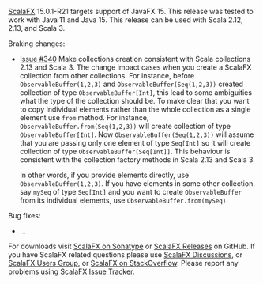 [ScalaFX][1] 15.0.1-R21 targets support of JavaFX 15. This release was tested to work with Java 11 and Java 15. This
release can be used with Scala 2.12, 2.13, and Scala 3.

Braking changes:

* [Issue #340][340] Make collections creation consistent with Scala collections 2.13 and Scala 3. The change impact
  cases when you create a ScalaFX collection from other collections. For instance, before `ObservableBuffer(1,2,3)`
  and `ObservableBuffer(Seq(1,2,3))` created collection of type `ObservableBuffer[Int]`, this lead to some ambiguities
  what the type of the collection should be. To make clear that you want to copy individual elements rather than the
  whole collection as a single element use `from` method. For instance, `ObservableBuffer.from(Seq(1,2,3))` will create
  collection of type `ObservableBuffer[Int]`. Now `ObservableBuffer(Seq(1,2,3))` will assume that you are passing only
  one element of type `Seq[Int]` so it will create collection of type `ObservableBuffer[Seq[Int]]`. This behaviour is
  consistent with the collection factory methods in Scala 2.13 and Scala 3.

  In other words, if you provide elements directly, use `ObservableBuffer(1,2,3)`. If you have elements in some other
  collection, say `mySeq` of type `Seq[Int]` and you want to create `ObservableBuffer` from its individual elements,
  use `ObservableBuffer.from(mySeq)`.

Bug fixes:

* ...

For downloads visit [ScalaFX on Sonatype][2] or [ScalaFX Releases][3] on GitHub. If you have ScalaFX related questions
please use [ScalaFX Discussions][6], or [ScalaFX Users Group][5], or [ScalaFX on StackOverflow][7]. Please report any
problems using [ScalaFX Issue Tracker][4].


<!-- Links -->

[1]: http://scalafx.org

[2]: http://search.maven.org/#search&#124;ga&#124;1&#124;scalafx

[3]: https://github.com/scalafx/scalafx/releases

[4]: https://github.com/scalafx/scalafx/issues

[5]: https://groups.google.com/forum/#!forum/scalafx-users

[6]: https://github.com/scalafx/scalafx/discussions

[7]: https://stackoverflow.com/questions/tagged/scalafx

[340]: https://github.com/scalafx/scalafx/issues/340

